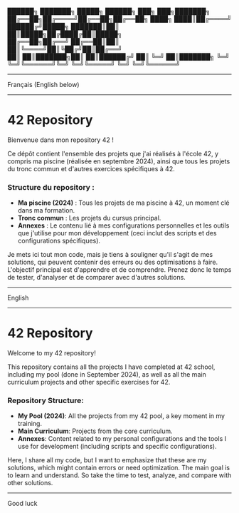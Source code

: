 ██████╗ ███████╗ █████╗ ██████╗       ███╗   ███╗███████╗
██╔══██╗██╔════╝██╔══██╗██╔══██╗      ████╗ ████║██╔════╝
██████╔╝█████╗  ███████║██║  ██║█████╗██╔████╔██║█████╗  
██╔══██╗██╔══╝  ██╔══██║██║  ██║╚════╝██║╚██╔╝██║██╔══╝  
██║  ██║███████╗██║  ██║██████╔╝      ██║ ╚═╝ ██║███████╗
╚═╝  ╚═╝╚══════╝╚═╝  ╚═╝╚═════╝       ╚═╝     ╚═╝╚══════╝

---

Français (English below)

---

# 42 Repository

Bienvenue dans mon repository 42 !

Ce dépôt contient l'ensemble des projets que j'ai réalisés à l'école 42, y compris ma piscine (réalisée en septembre 2024), ainsi que tous les projets du tronc commun et d'autres exercices spécifiques à 42.

### Structure du repository :

- **Ma piscine (2024)** : Tous les projets de ma piscine à 42, un moment clé dans ma formation.
- **Tronc commun** : Les projets du cursus principal.
- **Annexes** : Le contenu lié à mes configurations personnelles et les outils que j'utilise pour mon développement (ceci inclut des scripts et des configurations spécifiques).

Je mets ici tout mon code, mais je tiens à souligner qu'il s'agit de mes solutions, qui peuvent contenir des erreurs ou des optimisations à faire. L'objectif principal est d'apprendre et de comprendre. Prenez donc le temps de tester, d'analyser et de comparer avec d'autres solutions.

---

English

---

# 42 Repository

Welcome to my 42 repository!

This repository contains all the projects I have completed at 42 school, including my pool (done in September 2024), as well as all the main curriculum projects and other specific exercises for 42.

### Repository Structure:

- **My Pool (2024)**: All the projects from my 42 pool, a key moment in my training.
- **Main Curriculum**: Projects from the core curriculum.
- **Annexes**: Content related to my personal configurations and the tools I use for development (including scripts and specific configurations).

Here, I share all my code, but I want to emphasize that these are my solutions, which might contain errors or need optimization. The main goal is to learn and understand. So take the time to test, analyze, and compare with other solutions.

---

Good luck